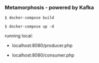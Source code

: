 ### Metamorphosis - powered by Kafka

```
$ docker-compose build
```
```
$ docker-compose up -d
```

running local:

- localhost:8080/producer.php

- localhost:8080/consumer.php
